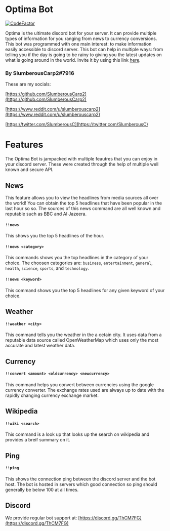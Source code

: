 # Optima Bot 
[![CodeFactor](https://www.codefactor.io/repository/github/slumberous/optima/badge?style=for-the-badge)](https://www.codefactor.io/repository/github/slumberous/optima)

Optima is the ultimate discord bot for your server. It can provide multiple types of information for you ranging from news to currency conversions. This bot was programmed with one main interest: to make information easily accessible to discord server. This bot can help in multiple ways: from telling you if the day is going to be rainy to giving you the latest updates on what is going around in the world. Invite it by using this link [here](https://discord.com/api/oauth2/authorize?client_id=713104528727080961&permissions=269482080&scope=bot).

### By SlumberousCarp2#7916

These are my socials: 

[https://github.com/SlumberousCarp2](https://github.com/SlumberousCarp2)

[https://www.reddit.com/u/slumberouscarp2](https://www.reddit.com/u/slumberouscarp2)

[https://twitter.com/SlumberousC](https://twitter.com/SlumberousC)

# Features
The Optima Bot is jampacked with multiple feautres that you can enjoy in your discord server. These were created through the help of multiple well known and secure API.

## News
This feature allows you to view the headlines from media sources all over the world! You can obtain the top 5 headlines that have been popular in the last hour so so. The sources of this news command are all well known and reputable such as BBC and Al Jazeera.
#### `!!news` 
This shows you the top 5 headlines of the hour.
#### `!!news <category>` 
This commands shows you the top headlines in the category of your choice. The choosen categories are: `business`, `entertainment`, `general`, `health`, `science`, `sports`, and `technology`. 

#### `!!news <keyword>` 
This command shows you the top 5 headlines for any given keyword of your choice. 

## Weather
#### `!!weather <city>` 
This command tells you the weather in the a cetain city. It uses data from a reputable data source called OpenWeatherMap which uses only the most accurate and latest weather data.

##  Currency
#### `!!convert <amount> <oldcurrency> <newcurrency>` 
This command helps you convert between currencies using the google currency converter. The exchange rates used are always up to date with the rapidly changing currency exchange market.

## Wikipedia
#### `!!wiki <search>` 
This command is a look up that looks up the search on wikipedia and provides a breif summary on it.

## Ping
#### `!!ping` 
This shows the connection ping between the discord server and the bot host. The bot is hosted in servers which good connection so ping should generally be below 100 at all times.


## Discord 
We provide regular bot support at: [https://discord.gg/ThCM7FG](https://discord.gg/ThCM7FG)
